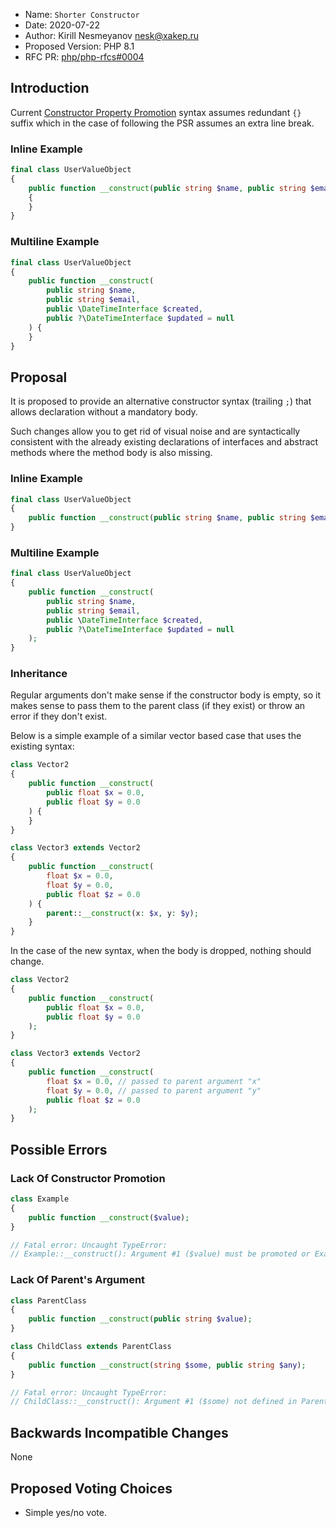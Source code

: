  * Name: `Shorter Constructor`
 * Date: 2020-07-22
 * Author: Kirill Nesmeyanov <nesk@xakep.ru>
 * Proposed Version: PHP 8.1
 * RFC PR: [php/php-rfcs#0004](https://github.com/SerafimArts/php-rfcs/blob/shorter-constructor/rfcs/0000-shorter-constructor.md)

## Introduction

Current [Constructor Property Promotion](https://wiki.php.net/rfc/constructor_promotion) 
syntax assumes redundant `{}` suffix which in the case of following the PSR 
assumes an extra line break.

### Inline Example

```php
final class UserValueObject
{
    public function __construct(public string $name, public string $email)
    {
    }
}
```

### Multiline Example

```php
final class UserValueObject
{
    public function __construct(
        public string $name, 
        public string $email,
        public \DateTimeInterface $created,
        public ?\DateTimeInterface $updated = null
    ) {
    }
}
```

## Proposal

It is proposed to provide an alternative constructor syntax (trailing `;`) that 
allows declaration without a mandatory body.

Such changes allow you to get rid of visual noise and are syntactically 
consistent with the already existing declarations of interfaces and abstract 
methods where the method body is also missing.

### Inline Example

```php
final class UserValueObject
{
    public function __construct(public string $name, public string $email);
}
```

### Multiline Example

```php
final class UserValueObject
{
    public function __construct(
        public string $name, 
        public string $email,
        public \DateTimeInterface $created,
        public ?\DateTimeInterface $updated = null
    );
}
```

### Inheritance

Regular arguments don't make sense if the constructor body is empty, so it 
makes sense to pass them to the parent class (if they exist) or throw an 
error if they don't exist.

Below is a simple example of a similar vector based case that uses the 
existing syntax:

```php
class Vector2
{
    public function __construct(
        public float $x = 0.0,
        public float $y = 0.0
    ) {
    }
}

class Vector3 extends Vector2
{
    public function __construct(
        float $x = 0.0,
        float $y = 0.0,
        public float $z = 0.0
    ) {
        parent::__construct(x: $x, y: $y);
    }
}
```

In the case of the new syntax, when the body is dropped, nothing should change.

```php
class Vector2
{
    public function __construct(
        public float $x = 0.0,
        public float $y = 0.0
    );
}

class Vector3 extends Vector2
{
    public function __construct(
        float $x = 0.0, // passed to parent argument "x"
        float $y = 0.0, // passed to parent argument "y"
        public float $z = 0.0
    );
}
```

## Possible Errors

### Lack Of Constructor Promotion

```php
class Example
{
    public function __construct($value);
}

// Fatal error: Uncaught TypeError: 
// Example::__construct(): Argument #1 ($value) must be promoted or Example class must contain a parent
```

### Lack Of Parent's Argument

```php
class ParentClass
{
    public function __construct(public string $value);
}

class ChildClass extends ParentClass
{
    public function __construct(string $some, public string $any);
}

// Fatal error: Uncaught TypeError: 
// ChildClass::__construct(): Argument #1 ($some) not defined in ParentClass::__construct() or must be promoted
```

## Backwards Incompatible Changes

None

## Proposed Voting Choices

- Simple yes/no vote.
